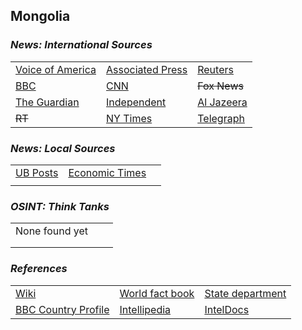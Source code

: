 ## Mongolia ##

### _News: International Sources_ ###
|   |   |   |
| --- | --- | --- |
| [Voice of America](https://www.voanews.com/search?search_api_fulltext=Mongolia&type=1&sort_by=publication_time) | [Associated Press](https://apnews.com/Mongolia) | [Reuters](https://www.reuters.com/search/news?sortBy=&dateRange=&blob=mongolia) |
| [BBC](https://www.bbc.com/news/topics/cjnwl8q4qm2t/mongolia) | [CNN](https://www.cnn.com/search/?q=Mongolia&size=10&type=article) | ~~Fox News~~ |
| [The Guardian](https://www.theguardian.com/world/mongolia)  | [Independent](https://www.independent.co.uk/topic/mongolia) | [Al Jazeera](https://www.aljazeera.com/topics/country/Mongolia.html) |
| ~~RT~~ | [NY Times](https://www.nytimes.com/topic/destination/mongolia?searchResultPosition=0) | [Telegraph](https://www.telegraph.co.uk/mongolia/) |

### _News: Local Sources_ ###
|   |   |   |
| --- | --- | --- |
| [UB Posts](http://theubposts.com/) | [Economic Times](https://economictimes.indiatimes.com/topic/Mongolia) |  |
|  |  |  |

### _OSINT: Think Tanks_ ###
|  |  |  |
| --- | --- | --- |
| None found yet []() | []() | []() |
| []() | []() | []() |
| []() | []() | []() |


### _References_ ###
|   |   |   |
| --- | --- | --- |
| [Wiki](https://en.wikipedia.org/wiki/Mongolia) | [World fact book](https://www.cia.gov/library/publications/resources/the-world-factbook/geos/mg.html) | [State department](https://www.state.gov/countries-areas/mongolia/) |
| [BBC Country Profile](https://www.bbc.com/news/world-asia-pacific-15460525) | [Intellipedia](https://intellipedia.intelink.gov/wiki/Mongolia) | [IntelDocs](https://inteldocs.intelink.gov/search/folder?q=Mongolia) |
